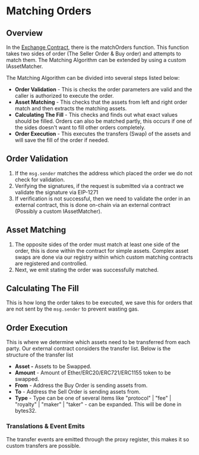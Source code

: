 # Matching Orders

## Overview

In the [Exchange Contract](../exchange/exchangev2.md), there is the matchOrders function. This function takes two sides of order \(The Seller Order & Buy order\) and attempts to match them. The Matching Algorithm can be extended by using a custom IAssetMatcher.

The Matching Algorithm can be divided into several steps listed below:

* **Order Validation** - This is checks the order parameters are valid and the caller is authorized to execute the order.
* **Asset Matching** - This checks that the assets from left and right order match and then extracts the matching assets.
* **Calculating The Fill** - This checks and finds out what exact values should be filled. Orders can also be matched partly, this occurs if one of the sides doesn't want to fill other orders completely.
* **Order Execution** - This executes the transfers \(Swap\) of the assets and will save the fill of the order if needed.

## Order Validation

1. If the `msg.sender` matches the address which placed the order we do not check for validation.
2. Verifying the signatures, if the request is submitted via a contract we validate the signature via EIP-1271
3. If verification is not successful, then we need to validate the order in an external contract, this is done on-chain via an external contract \(Possibly a custom IAssetMatcher\).

## Asset Matching

1. The opposite sides of the order must match at least one side of the order, this is done within the contract for simple assets. Complex asset swaps are done via our registry within which custom matching contracts are registered and controlled.
2. Next, we emit stating the order was successfully matched.

## Calculating The Fill

This is how long the order takes to be executed, we save this for orders that are not sent by the `msg.sender` to prevent wasting gas.

## Order Execution

This is where we determine which assets need to be transferred from each party. Our external contract considers the transfer list. Below is the structure of the transfer list

* **Asset -** Assets to be Swapped.
* **Amount** - Amount of Ether/ERC20/ERC721/ERC1155 token to be swapped.
* **From** - Address the Buy Order is sending assets from.
* **To** - Address the Sell Order is sending assets from.
* **Type** - Type can be one of several items like "protocol" \| "fee" \| "royalty" \| "maker" \| "taker" - can be expanded. This will be done in bytes32.

### Translations & Event Emits

The transfer events are emitted through the proxy register, this makes it so custom transfers are possible.

